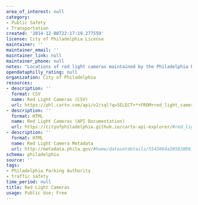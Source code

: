 ```yaml
---
area_of_interest: null
category:
- Public Safety
- Transportation
created: '2014-12-08T22:17:19.277559'
license: City of Philadelphia License
maintainer: ''
maintainer_email: ''
maintainer_link: null
maintainer_phone: null
notes: "Locations of red light cameras maintained by the Philadelphia Parking Authority."
opendataphilly_rating: null
organization: City of Philadelphia
resources:
- description: ''
  format: CSV
  name: Red Light Cameras (CSV)
  url: https://phl.carto.com/api/v2/sql?q=SELECT+*+FROM+red_light_camera_locations&filename=red_light_camera_locations&format=csv&skipfields=cartodb_id,the_geom,the_geom_webmercator
- description: ''
  format: HTML
  name: Red Light Cameras (API Documentation)
  url: https://cityofphiladelphia.github.io/carto-api-explorer/#red_light_camera_locations
- description: ''
  format: HTML
  name: Red Light Camera Metadata
  url: http://metadata.phila.gov/#home/datasetdetails/5543864a20583086178c4e8d/representationdetails/55438a8b9b989a05172d0d0d/
schema: philadelphia
source: ''
tags: 
- Philadelphia Parking Authority
- traffic safety
time_period: null
title: Red Light Cameras
usage: Public Use; Free
---
```

